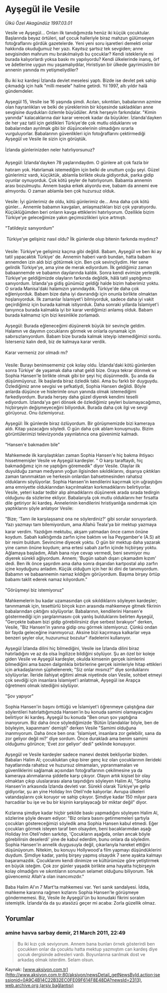# Ayşegül ile Vesile

*Ülkü Özel Akagündüz 1997.03.01*

<div class="news-detail-text-todays">
 <div>
 </div>
 <div>
 </div>
 <div id="newsSpot">
  <font class="detail-spot">
   Vesile ve Ayşegül... Onları ilk tanıdığımızda henüz iki küçük çocuktular.
  </font>
 </div>
 <div id="newsText">
  <font class="detail-text">
   Başlarında beyaz örtüleri, saf çocuk halleriyle biraz mahzun gülümseyen fotoğraflarını gördük gazetelerde. Yeni yeni soru işaretleri demekti onlar hakkında okuduğumuz her yazı. Kayıtsız şartsız tek sevgiden; anne sevgisinden mahrum mu bırakılmalıydı bu çocuklar? Kendi istekleriyle mi burada kalıyorlardı yoksa baskı mı yapılıyordu? Kendi ülkelerinde inanış, örf ve âdetlerine uygun mu yaşamalıydılar, Hıristiyan bir ülkede gayrimüslim bir annenin yanında mı yetişmeliydiler?
   <br/>
   <br/>
   Bu iki kız kardeşi İzlanda devlet meselesi yaptı. Bizde ise devlet pek sahip çıkmadığı için halk  "milli mesele" haline getirdi. Yıl 1997, altı yıldır halâ gündemdeler.
   <br/>
   <br/>
   Ayşegül 15, Vesile ise 16 yaşında şimdi. Acıları, sıkıntıları, babalarının azmine olan hayranlıkları ve belki de yüreklerinin bir köşesinde sakladıkları anne sevgisine duydukları özlemle büyüdüler. Artık herşeyin farkındalar. "Kimin yanında" kalacaklarına dair karar verecek kadar da büyükler. İzlanda'dayken de her yaz tatil için geldikleri Türkiye'de çok mutlu olduklarını ve babalarından ayrılmak gibi bir düşüncelerinin olmadığını ısrarla vurguluyorlar. Babalarının güvenlikleri için fotoğraflarını çektirmediği Ayşegül ve Vesile ile sizin için görüştük.
   <br/>
   <br/>
   İzlanda günlerinizden neler hatırlıyorsunuz?
   <br/>
   <br/>
   Ayşegül: İzlanda'dayken 78 yaşlarındaydım. O günlere ait çok fazla bir hatıram yok. Hatırlamak istemediğim için belki de unuttum çoğu şeyi. Güzel günlerimiz vardı, küçüktük, ablamla birlikte okula gidiyorduk, parka gidip oyunlar oynuyorduk. Çok kötü şeyler de hatırlıyorum. Babamla annemin arası bozulmuştu. Annem başka erkek alıyordu eve, babam da annemi eve almıyordu. O zaman ablamla ben çok huzursuz olduk.
   <br/>
   <br/>
   Vesile: İyi günlerimiz de oldu, kötü günlerimiz de... Ama daha  çok kötü günler... Annemle babamın kavgaları, anlaşmazlıkları bizi çok yıpratıyordu. Küçüklüğümden beri onların kavga ettiklerini hatırlıyorum. Özellikle bizim Türkiye'ye geleceğimize yakın geçimsizlikleri iyice artmıştı.
   <br/>
   <br/>
   "Tatildeyiz sanıyordum"
   <br/>
   <br/>
    Türkiye'ye gelişiniz nasıl oldu? İlk günlerde olup bitenin farkında mıydınız?
   <br/>
   <br/>
   Vesile: Türkiye'ye gelişimiz kaçma gibi değildi. Babam, Ayşegül ve ben iki ay tatil yapacaktık Türkiye' de. Annemin haberi vardı bundan, hatta babam annemden izin aldı bizi götürmek için. Ben  çok sevinçliydim. Her sene gelirdik Türkiye'ye, ama yine de  merak ediyordum. İlk geldiğimiz zaman babaannemde ve babamın dayılarında kaldık. Sonra kendi evimize yerleştik. Türkiye'ye geldiğimizde olayların farkında değildik, hâlâ tatil yaptığımızı sanıyordum.  İzlanda'ya gidiş  günümüz  geldiği halde bizim haberimiz yoktu. O sırada Manisa'daki halamızın yanındaydık. Türkiye'de daha çok eğleniyorduk. Babam bize daha iyi davrandığı için onunla birlikte olmaktan hoşlanıyorduk. İlk zamanlar İslamiyet'i bilmiyorduk, sadece daha iyi vakit geçirdiğimiz için burada kalmak istiyorduk. Daha sonraki yıllarda İslamiyet'i tanıyınca burada kalmakla iyi bir karar verdiğimizi anlamış olduk. Babam burada kalmamız     için bizi kesinlikle zorlamadı.
   <br/>
   <br/>
   Ayşegül: Burada eğleneceğimi düşünerek büyük bir sevinçle geldim. Halamın ve dayımın çocuklarını görmek ve onlarla oynamak için sabırsızlanıyordum. Babam bize burada kalmak isteyip istemediğimizi sordu. İsterseniz kalın dedi, biz de kalmaya karar verdik.
   <br/>
   <br/>
   Karar vermeniz zor olmadı mı?
   <br/>
   <br/>
   Vesile: Burayı benimsememiz çok kolay oldu. İzlanda'daki kötü günlerden sonra Türkiye' de yaşamak daha rahat geldi bize. Oraya tekrar dönmek ve Sophia Hansen'le birlikte olmak gibi bir şeyi hiç düşünmedik. Şu anda da düşünmüyoruz. İlk başlarda biraz özledik tabii. Ama bu farklı bir duyguydu. Özlediğimiz anne sevgisi ve şefkatiydi, Sophia  Hansen değildi. Böyle anlarda düşünce ve hislerimle onun yanında olmak istemediğimi farkediyordum. Burada herşey daha güzel diyerek kendimi teselli ediyordum. İzlanda'ya geri dönsek de özlediğimiz şeyleri bulamayacağımızı, hiçbirşeyin değişmeyeceğini biliyorduk. Burada daha çok ilgi ve sevgi görüyoruz. Onu özlemiyoruz.
   <br/>
   <br/>
   Ayşegül: İlk günlerde biraz özlüyordum. Bir görüşmemizde bizi kameraya aldı. Kitap yazacağını söyledi. O gün daha çok ablam konuşmuştu. Bizim görüntülerimizi televizyonda yayınlatınca ona güvenimiz kalmadı.
   <br/>
   <br/>
   "Hansen'e bakmadım bile"
   <br/>
   <br/>
   Mahkemede ilk karşılaştıkları zaman Sophia Hansen'e hiç bakma ihtiyacı hissetmemişler Vesile ve Ayşegül kardeşler. " O karşı taraftaydı, hiç bakmadığımız için ne yaptığını göremedik" diyor Vesile. Olaylar ilk duyulduğu zaman medyanın yoğun ilgisinden sıkıldıklarını, dışarıya çıktıkları zaman tanınmaktan ve herkesin onlardan bahsetmesinden rahatsız olduklarını söylüyorlar. Sophia Hansen'in kendilerini kaçırmak için uğraştığını ama emniyette olduklarından kaçırılmaktan korkmadıklarını belirtiyorlar. Vesile, yeteri kadar tedbir alıp almadıklarını düşünerek arada sırada tedirgin olduğunu da sözlerine ekliyor. Babalarıyla çok mutlu olduklarını her fırsatta dile getiriyor iki kardeş. Annelerinin kendilerini hristiyanlığa ısındırmak için yaptıklarını şöyle anlatıyor Vesile:
   <br/>
   <br/>
   "Bize; 'Tanrı ile karşılaşsanız ona ne söylerdiniz?' gibi sorular soruyorlardı. Yazı yazmayı tam bilemiyordum, ama Allahü Teala'ya bir mektup yazmaya karar verdim. Yazdığım mektubu, akşam yatmadan önce camın önüne koydum. Sabah kalktığımda zarfın içine baktım ve İsa Peygamber'e (A.S) ait bir resim buldum. Sevincime diyecek yoktu. O gün bir mektup daha yazarak yine camın önüne koydum; ama ertesi sabah zarfın içinde hiçbirşey yoktu. Ağlamaya başladım, Allah bana niye cevap vermedi, beni sevmiyor mu diyerek sürekli ağlıyordum. Annem; 'Bugün sabah dışarı çıkamadım kızım' dedi. Ben ilk önce şaşırdım ama daha sonra dışarıdan kartpostal alıp zarfın içine koyduğunu anladım. Küçük olduğum için her iki dini de tanımıyordum. Babamın ve babaannemin namaz kıldığını görüyordum. Başıma birşey örtüp babamı taklit ederek namaz kılıyordum."
   <br/>
   <br/>
   "Görüşmeyi biz istemiyoruz"
   <br/>
   <br/>
   Mahkemelerin bu kadar uzamasından çok sıkıldıklarını söyleyen kardeşler; tanınmamak için, tesettürlü birçok kızın arasında mahkemeye gitmek fikrinin babalarından çıktığını söylüyorlar. Babalarının, kendilerini Hansen'e göstermediği için yargılanmasını çok yanlış bulduklarını belirten Ayşegül, "Gerçekte babam bizi gidip görebilirsiniz diye serbest bırakıyor" derken, Vesile, "Biz Hansen'in yanına gidip onu görmek istemiyoruz. Çünkü ondan bir fayda geleceğine inanmıyoruz. Aksine bizi kaçırmaya kalkarlar veya benzeri şeyler olur, huzurumuz bozulur" ifadelerini kullanıyor.
   <br/>
   <br/>
   Ayşegül İzlanda dilini hiç bilmediğini, Vesile ise İzlanda dilini biraz hatırladığını ve az da olsa İngilizce bildiğini söylüyor. Şu an özel bir koleje giden Vesile ve Ayşegül kardeşler, okulda kimsenin gerçek isimlerini bilmediğini ama  bazen dalgınlıkla birbirlerine gerçek isimleriyle hitap ettikleri için arkadaşlarının  şüphelenerek; "Siz onlar mısınız?" diye sorduklarını söylüyorlar. İleride ilahiyat eğitimi almak niyetinde olan Vesile, sohbet etmeyi çok sevdiği için insanlara İslamiyet'i anlatmak, Ayşegül ise Arapça öğretmeni olmak istediğini söylüyor.
   <br/>
   <br/>
   "Şov yapıyor"
   <br/>
   <br/>
   Sophia Hansen'in başını örttüğü ve İslamiyet'i öğrenmeye çalıştığına dair söylentileri hatırlattığımızda Hansen'in bu konuda samimi olamayacağını belirtiyor iki kardeş. Ayşegül bu konuda "Ben onun şov yaptığına inanıyorum. Biz daha önce söylediğimizde 'Bütün İzlandalılar böyle, ben de böyleyim, kapanmam' demişti" derken Vesile "Samimi olduğuna inanmıyorum. Daha önce ben ona: 'İslamiyet, insanlara zor gelebilir, sana da zor geliyor değil mi?' diye sordum. Önce durakladı ama benim samimi olduğumu görünce; 'Evet zor geliyor' dedi" şeklinde konuşuyor.
   <br/>
   <br/>
   Ayşegül ve Vesile kardeşler sadece manevi destek bekliyorlar bizden. Babaları Halim Al; çocukluktan çıkıp birer genç kız olan çocuklarının ilerideki hayatlarında rahatsız ve huzursuz olmamaları, yıpranmamaları ve güvenliklerini sağlamak    açısından fotoğraflarının çekilmesine ya da kameraya alınmalarına şiddetle karşı çıkıyor. Olayın artık kişisel bir olay olmaktan çıkıp uluslararası alana taşındığını söyleyen Halim Al, "Sophia Hansen'in arkasında İzlanda devleti var. Sürekli olarak Türkiye'ye gelip gidiyorlar, şu an yine Holiday Inn Oteli'nde kalıyorlar.  Avrupa ülkeleri vatandaşlarını çok koruyor ve sahip çıkıyor. Şimdiye kadar 150 milyar para harcadılar bu işe ve bu bir kişinin karşılayacağı bir miktar değil" diyor.
   <br/>
   <br/>
   Kızlarına şimdiye kadar hiçbir şekilde baskı yapmadığını söyleyen Halim Al, sözlerine şöyle devam ediyor: "Biz onlara basını getirmemeleri şartıyla çocukları göstereceğimizi  söyledik ama Sophia Hansen kabul etmedi. Eğer çocukları görmek isteyen taraf ben olsaydım, beni bacaklarımdan aşağı Holiday Inn Oteli'nden sarkıtıp, 'Çocukların aşağıda, onları ancak böyle görebilirsin deselerdi' yine de kabul ederdim, bunu onlara da söyledim. Sophia Hansen'in annelik duygusuyla değil, çıkarlarıyla hareket ettiğini düşünüyorum. Nitekim, bu konuyu Hollywood'a film yapmayı düşündüklerini duydum. Şimdiye kadar, yanlış birşey yapmış olsaydık 7 sene ayakta kalmayı başaramazdık. Çocuklarımı kendi dinimize ve kültürümüze göre yetiştirmek en büyük isteğim. Çok zor günler yaşadık birlikte ama hayatta hiçbirşeyin kolay olmadığını ve sıkıntıların sonunun selamet olduğunu biliyorum. Tek güvencemiz Allah'a olan inancımızdır."
   <br/>
   <br/>
   Baba Halim Al'ın 7 Mart'ta mahkemesi var. Yeri sanık sandalyesi. İddia, mahkeme kararına rağmen kızlarını Sophia Hansen'le görüşmeye göndermemesi. Biz, Vesile ile Ayşegül'ün bu konudaki fikrini soralım istemiştik. İzlanda'da da şu atasözü geçer mi acaba: Zorla güzellik olmaz.
   <br/>
  </font>
 </div>
 <div>
 </div>
 <div>
 </div>
</div>


## Yorumlar

### amine havva sarbay demir, 21 March 2011, 22:49
> Bu iki kızı çok seviyorum. Annem bana bunları örnek gösterirdi ben çocukken onlar da çocuktu hatta mektup yazmıştım can kardeş diye çocuk dergisinde adresleri vardı. Boyunlarına sarılmak dost ve arkadaş olmak isterdim. Selam olsun. 

Kaynak: [www.aksiyon.com.tr](http://www.aksiyon.com.tr:80/aksiyon/newsDetail_getNewsById.action;jsessionid=0A9C4B14C22B32EC0FE09F614F8E48DA?newsId=2313), [web.archive.org (arşiv bağlantısı)](http://web.archive.org/web/20140818171436/http://www.aksiyon.com.tr:80/aksiyon/newsDetail_getNewsById.action;jsessionid=0A9C4B14C22B32EC0FE09F614F8E48DA?newsId=2313)
